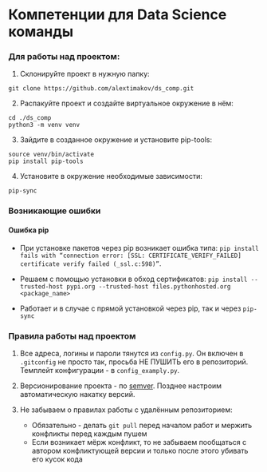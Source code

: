 # Компетенции для Data Science команды 

### Для работы над проектом:

1. Склонируйте проект в нужную папку: 

`git clone https://github.com/alextimakov/ds_comp.git`

2. Распакуйте проект и создайте виртуальное окружение в нём:

```
cd ./ds_comp
python3 -m venv venv
```

3. Зайдите в созданное окружение и установите pip-tools:

```
source venv/bin/activate
pip install pip-tools
```

4. Установите в окружение необходимые зависимости:

`pip-sync`


### Возникающие ошибки

#### Ошибка pip
- При установке пакетов через pip возникает ошибка типа: 
`pip install fails with “connection error: [SSL: CERTIFICATE_VERIFY_FAILED] certificate verify failed (_ssl.c:598)”`. 

- Решаем с помощью установки в обход сертификатов:
`pip install --trusted-host pypi.org --trusted-host files.pythonhosted.org <package_name>`

- Работает и в случае с прямой установкой через pip, так и через `pip-sync`


### Правила работы над проектом
1. Все адреса, логины и пароли тянутся из `config.py`. 
Он включен в `.gitconfig` не просто так, просьба НЕ ПУШИТЬ его в репозиторий.
Темплейт конфигурации - в `config_examply.py`.

2. Версионирование проекта - по [semver](https://semver.org/).
Позднее настроим автоматическую накатку версий. 

3. Не забываем о правилах работы с удалённым репозиторием:
    - Обязательно - делать `git pull` перед началом работ и мержить конфликты перед каждым пушем
    - Если возникает мёрж конфликт, то не забываем пообщаться с автором конфликтующей версии и только после этого убивать его кусок кода
